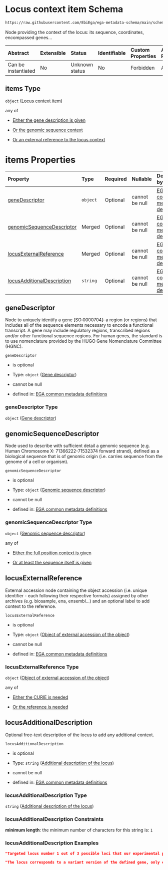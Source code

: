 # Locus context item Schema

```txt
https://raw.githubusercontent.com/EbiEga/ega-metadata-schema/main/schemas/EGA.common-definitions.json#/definitions/locusIdentifier/properties/lociDescriptor/items
```

Node providing the context of the locus: its sequence, coordinates, encompassed genes...

| Abstract            | Extensible | Status         | Identifiable | Custom Properties | Additional Properties | Access Restrictions | Defined In                                                                                           |
| :------------------ | :--------- | :------------- | :----------- | :---------------- | :-------------------- | :------------------ | :--------------------------------------------------------------------------------------------------- |
| Can be instantiated | No         | Unknown status | No           | Forbidden         | Allowed               | none                | [EGA.common-definitions.json\*](../../../schemas/EGA.common-definitions.json "open original schema") |

## items Type

`object` ([Locus context item](ega-12-definitions-locus-identifier-properties-loci-context-array-locus-context-item.md))

any of

*   [Either the gene description is given](ega-12-definitions-locus-identifier-properties-loci-context-array-locus-context-item-anyof-either-the-gene-description-is-given.md "check type definition")

*   [Or the genomic sequence context](ega-12-definitions-locus-identifier-properties-loci-context-array-locus-context-item-anyof-or-the-genomic-sequence-context.md "check type definition")

*   [Or an external reference to the locus context](ega-12-definitions-locus-identifier-properties-loci-context-array-locus-context-item-anyof-or-an-external-reference-to-the-locus-context.md "check type definition")

# items Properties

| Property                                                  | Type     | Required | Nullable       | Defined by                                                                                                                                                                                                                                                                                                                                                                           |
| :-------------------------------------------------------- | :------- | :------- | :------------- | :----------------------------------------------------------------------------------------------------------------------------------------------------------------------------------------------------------------------------------------------------------------------------------------------------------------------------------------------------------------------------------- |
| [geneDescriptor](#genedescriptor)                         | `object` | Optional | cannot be null | [EGA common metadata definitions](ega-12-definitions-gene-descriptor.md "https://raw.githubusercontent.com/EbiEga/ega-metadata-schema/main/schemas/EGA.common-definitions.json#/definitions/locusIdentifier/properties/lociDescriptor/items/properties/geneDescriptor")                                                                                                              |
| [genomicSequenceDescriptor](#genomicsequencedescriptor)   | Merged   | Optional | cannot be null | [EGA common metadata definitions](ega-12-definitions-genomic-sequence-descriptor.md "https://raw.githubusercontent.com/EbiEga/ega-metadata-schema/main/schemas/EGA.common-definitions.json#/definitions/locusIdentifier/properties/lociDescriptor/items/properties/genomicSequenceDescriptor")                                                                                       |
| [locusExternalReference](#locusexternalreference)         | Merged   | Optional | cannot be null | [EGA common metadata definitions](ega-12-definitions-object-of-external-accession-of-the-object.md "https://raw.githubusercontent.com/EbiEga/ega-metadata-schema/main/schemas/EGA.common-definitions.json#/definitions/locusIdentifier/properties/lociDescriptor/items/properties/locusExternalReference")                                                                           |
| [locusAdditionalDescription](#locusadditionaldescription) | `string` | Optional | cannot be null | [EGA common metadata definitions](ega-12-definitions-locus-identifier-properties-loci-context-array-locus-context-item-properties-additional-description-of-the-locus.md "https://raw.githubusercontent.com/EbiEga/ega-metadata-schema/main/schemas/EGA.common-definitions.json#/definitions/locusIdentifier/properties/lociDescriptor/items/properties/locusAdditionalDescription") |

## geneDescriptor

Node to uniquely identify a gene \[SO:0000704]: a region (or regions) that includes all of the sequence elements necessary to encode a functional transcript. A gene may include regulatory regions, transcribed regions and/or other functional sequence regions. For human genes, the standard is to use nomenclature provided by the HUGO Gene Nomenclature Committee (HGNC).

`geneDescriptor`

*   is optional

*   Type: `object` ([Gene descriptor](ega-12-definitions-gene-descriptor.md))

*   cannot be null

*   defined in: [EGA common metadata definitions](ega-12-definitions-gene-descriptor.md "https://raw.githubusercontent.com/EbiEga/ega-metadata-schema/main/schemas/EGA.common-definitions.json#/definitions/locusIdentifier/properties/lociDescriptor/items/properties/geneDescriptor")

### geneDescriptor Type

`object` ([Gene descriptor](ega-12-definitions-gene-descriptor.md))

## genomicSequenceDescriptor

Node used to describe with sufficient detail a genomic sequence (e.g. Human Chromosome X: 71366222-71532374 forward strand), defined as a biological sequence that is of genomic origin (i.e. carries sequence from the genome of a cell or organism).

`genomicSequenceDescriptor`

*   is optional

*   Type: `object` ([Genomic sequence descriptor](ega-12-definitions-genomic-sequence-descriptor.md))

*   cannot be null

*   defined in: [EGA common metadata definitions](ega-12-definitions-genomic-sequence-descriptor.md "https://raw.githubusercontent.com/EbiEga/ega-metadata-schema/main/schemas/EGA.common-definitions.json#/definitions/locusIdentifier/properties/lociDescriptor/items/properties/genomicSequenceDescriptor")

### genomicSequenceDescriptor Type

`object` ([Genomic sequence descriptor](ega-12-definitions-genomic-sequence-descriptor.md))

any of

*   [Either the full position context is given](ega-12-definitions-genomic-sequence-descriptor-anyof-either-the-full-position-context-is-given.md "check type definition")

*   [Or at least the sequence itself is given](ega-12-definitions-genomic-sequence-descriptor-anyof-or-at-least-the-sequence-itself-is-given.md "check type definition")

## locusExternalReference

External accession node containing the object accession (i.e. unique identifier -  each following their respective formats) assigned by other archives (e.g. biosample, ena, ensembl...) and an optional label to add context to the reference.

`locusExternalReference`

*   is optional

*   Type: `object` ([Object of external accession of the object](ega-12-definitions-object-of-external-accession-of-the-object.md))

*   cannot be null

*   defined in: [EGA common metadata definitions](ega-12-definitions-object-of-external-accession-of-the-object.md "https://raw.githubusercontent.com/EbiEga/ega-metadata-schema/main/schemas/EGA.common-definitions.json#/definitions/locusIdentifier/properties/lociDescriptor/items/properties/locusExternalReference")

### locusExternalReference Type

`object` ([Object of external accession of the object](ega-12-definitions-object-of-external-accession-of-the-object.md))

any of

*   [Either the CURIE is needed](ega-12-definitions-object-of-external-accession-of-the-object-anyof-either-the-curie-is-needed.md "check type definition")

*   [Or the reference is needed](ega-12-definitions-object-of-external-accession-of-the-object-anyof-or-the-reference-is-needed.md "check type definition")

## locusAdditionalDescription

Optional free-text description of the locus to add any additional context.

`locusAdditionalDescription`

*   is optional

*   Type: `string` ([Additional description of the locus](ega-12-definitions-locus-identifier-properties-loci-context-array-locus-context-item-properties-additional-description-of-the-locus.md))

*   cannot be null

*   defined in: [EGA common metadata definitions](ega-12-definitions-locus-identifier-properties-loci-context-array-locus-context-item-properties-additional-description-of-the-locus.md "https://raw.githubusercontent.com/EbiEga/ega-metadata-schema/main/schemas/EGA.common-definitions.json#/definitions/locusIdentifier/properties/lociDescriptor/items/properties/locusAdditionalDescription")

### locusAdditionalDescription Type

`string` ([Additional description of the locus](ega-12-definitions-locus-identifier-properties-loci-context-array-locus-context-item-properties-additional-description-of-the-locus.md))

### locusAdditionalDescription Constraints

**minimum length**: the minimum number of characters for this string is: `1`

### locusAdditionalDescription Examples

```json
"Targeted locus number 1 out of 3 possible loci that our experimental procedure aimed at."
```

```json
"The locus corresponds to a variant version of the defined gene, only existing in patients with X disease."
```
